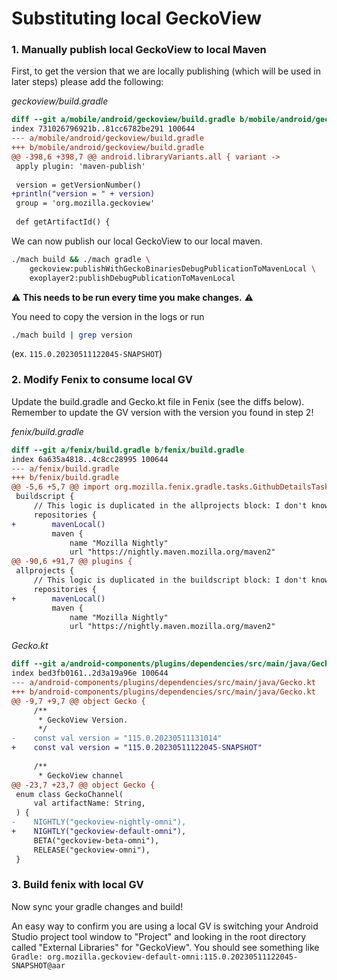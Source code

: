 # Substituting local GeckoView

### 1. Manually publish local GeckoView to local Maven
First, to get the version that we are locally publishing (which will be used in later steps) please add the following:

*geckoview/build.gradle*
```diff
diff --git a/mobile/android/geckoview/build.gradle b/mobile/android/geckoview/build.gradle
index 731026796921b..81cc6782be291 100644
--- a/mobile/android/geckoview/build.gradle
+++ b/mobile/android/geckoview/build.gradle
@@ -398,6 +398,7 @@ android.libraryVariants.all { variant ->
 apply plugin: 'maven-publish'
 
 version = getVersionNumber()
+println("version = " + version)
 group = 'org.mozilla.geckoview'
 
 def getArtifactId() {

```

We can now publish our local GeckoView to our local maven.
```sh
./mach build && ./mach gradle \
    geckoview:publishWithGeckoBinariesDebugPublicationToMavenLocal \
    exoplayer2:publishDebugPublicationToMavenLocal
```

:warning: **This needs to be run every time you make changes.** :warning:

You need to copy the version in the logs or run 
```sh
./mach build | grep version
``` 
(ex. `115.0.20230511122045-SNAPSHOT`)

### 2. Modify Fenix to consume local GV
Update the build.gradle and Gecko.kt file in Fenix (see the diffs below). Remember to update the GV version with the version you found in step 2!

*fenix/build.gradle*
```diff 
diff --git a/fenix/build.gradle b/fenix/build.gradle
index 6a635a4818..4c8cc28995 100644
--- a/fenix/build.gradle
+++ b/fenix/build.gradle
@@ -5,6 +5,7 @@ import org.mozilla.fenix.gradle.tasks.GithubDetailsTask
 buildscript {
     // This logic is duplicated in the allprojects block: I don't know how to fix that.
     repositories {
+        mavenLocal()
         maven {
             name "Mozilla Nightly"
             url "https://nightly.maven.mozilla.org/maven2"
@@ -90,6 +91,7 @@ plugins {
 allprojects {
     // This logic is duplicated in the buildscript block: I don't know how to fix that.
     repositories {
+        mavenLocal()
         maven {
             name "Mozilla Nightly"
             url "https://nightly.maven.mozilla.org/maven2"
```
*Gecko.kt*
```diff
diff --git a/android-components/plugins/dependencies/src/main/java/Gecko.kt b/android-components/plugins/dependencies/src/main/java/Gecko.kt
index bed3fb0161..2d3a19a96e 100644
--- a/android-components/plugins/dependencies/src/main/java/Gecko.kt
+++ b/android-components/plugins/dependencies/src/main/java/Gecko.kt
@@ -9,7 +9,7 @@ object Gecko {
     /**
      * GeckoView Version.
      */
-    const val version = "115.0.20230511131014"
+    const val version = "115.0.20230511122045-SNAPSHOT"
 
     /**
      * GeckoView channel
@@ -23,7 +23,7 @@ object Gecko {
 enum class GeckoChannel(
     val artifactName: String,
 ) {
-    NIGHTLY("geckoview-nightly-omni"),
+    NIGHTLY("geckoview-default-omni"),
     BETA("geckoview-beta-omni"),
     RELEASE("geckoview-omni"),
 }

```

### 3. Build fenix with local GV
Now sync your gradle changes and build! 

An easy way to confirm you are using a local GV is switching your Android Studio project tool window to "Project" and looking in the root directory called "External Libraries" for "GeckoView". You should see something like `Gradle: org.mozilla.geckoview-default-omni:115.0.20230511122045-SNAPSHOT@aar`
